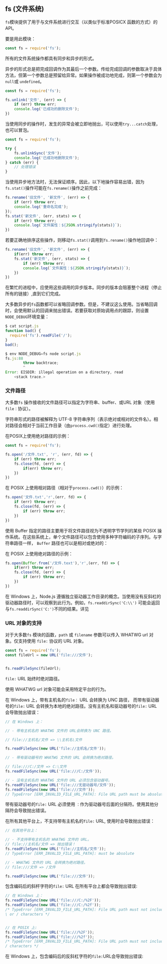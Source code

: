 ## fs (文件系统)

`fs`模块提供了用于与文件系统进行交互（以类似于标准POSICX 函数的方式）的API。

要是用此模块：

```js
const fs = require('fs');
```

所有的文件系统操作都具有同步和异步的形式。

异步的形式总是把完成回调作为其最后一个参数。传给完成回调的参数取决于具体方法，但第一个参数总是预留给异常。如果操作被成功地完成，则第一个参数会为`null`或 `undefined`。

```js
const fs = require('fs');

fs.unlink('文件', (err) => {
    if (err) throw err;
    console.log('已成功的删除文件');
})
```

当使用同步的操作时，发生的异常会被立即地抛出，可以使用`try...catch`处理，也可以冒泡。

```js
const fs = require('fs');

try {
    fs.unlinkSync('文件');
    console.log('已成功地删除文件');
} catch (err) {
    // 处理错误
}
```

当使用异步地方法时，无法保证顺序。因此，以下地操作容易出错，因为`fs.stat()`操作可能在`fs.rename()`操作之前完成：

```js
fs.rename('旧文件', '新文件', (err) => {
    if (err) throw err;
    console.log('重命名完成');
});
fs.stat('新文件', (err, stats) => {
    if (err) throw err;
    console.log(`文件属性：${JSON.stringify(stats)}`);
})
```

若要正确地排序这些操作，则移动`fs.stat()`调用到`fs.rename()`操作地回调中：

```js
fs.rename('旧文件', '新文件', (err) => {
    if(err) throw err;
    fs.stat('新文件', (err, stats) => {
        if (err) throw err;
        console.log(`文件属性：${JSON.stringify(stats)}`);
    })
})
```

在繁忙的进程中，应使用这些调用的异步版本。同步的版本会阻塞整个进程（停止所有的链接）,直到它们完成。

大多数异步的`fs`函数都可以省略回调参数。但是，不建议这么使用。当省略回调时，会使用默认的回调来抛出错误。若要获取对原始调用点的跟踪，则设置`NODE_DEBUG`环境变量：

```js
$ cat script.js
function bad() {
  require('fs').readFile('/');
}
bad();

$ env NODE_DEBUG=fs node script.js
fs.js:88
        throw backtrace;
        ^
Error: EISDIR: illegal operation on a directory, read
    <stack trace.>
```

### 文件路径

大多数`fs` 操作接收的文件路径可以指定为字符串、buffer、或URL 对象（使用`file：`协议）。

字符串形式的路径被解释为 UTF-8 字符串序列（表示绝对或相对的文件名）。相对路径会相对于当前工作目录（由`process.cwd()`指定）进行处理。

在POSIX上使用绝对路径的示例：

```js
const fs = require('fs');

fs.open('/文件.txt', 'r', (err, fd) => {
    if (err) throw err;
    fs.close(fd, (err) => {
        if(err) throw err;
    })
})
```

在 POSIX 上使用相对路径（相对于`process.cwd()`）的示例：

```js
fs.open('文件.txt','r',(err, fd) => {
    if (err) throw err;
    fs.close(fd, (err) => {
        if (err) throw err;
    })
})
```

使用 Buffer 指定的路径主要用于将文件路径视为不透明字节学列的某些 POSIX 操作系统。在这些系统上，单个文件路径可以包含使用多种字符编码的子序列。与字符串路径一样， `Buffer` 路径也可以是相对或绝对的：

在 POSIX 上使用绝对路径的示例：

```js
fs.open(Buffer.from('/文件.text'),'r',(err, fd) => {
    if(err) throw err;
    fs.close(fd, (err) => {
        if (err) throw err;
    })
})
```

在 Windows 上，Node.js 遵循独立驱动器工作目录的概念。当使用没有反斜杠的驱动器路径时，可以观察到此行为。例如，`fs.readdirSync('C:\\')` 可能会返回与`fs.readdirSync('C:')`不同的结果。详见

### URL 对象的支持

对于大多数`fs` 模块的函数，`path` 或 `filename` 参数可以传入 WHATWG url 对象。仅支持使用 `file:` 协议的 URL 对象。

```js
const fs = require('fs');
const fileUrl = new URL('file:///文件');


fs.readFileSync(fileUrl);
```

` file: ` URL 始终时绝对路径。

使用 WHATWG url 对象可能会采用特定平台的行为。

在 Windows 上，带有主机名的`file：` URL 会转换为 UNC 路径， 而带有驱动器号的`file:` URL 会转换为本地的绝对路径。没有主机名和驱动器号的`file:` URL 会导致抛出错误：

```js
// 在 Windows 上：

// - 带有主机名的 WHATWG 文件的 URL会转换为 UNC 路径。

// file://主机名/文件 => \\主机名\文件

fs.readFileSync(new URL('file://主机名/文件'));

// - 带有驱动器号的 WHATWG 文件的 URL 会转换为绝对路径。

// file:///C:/文件 => C:\文件
fs.readFileSync(new URL('file:///C:/文件'));

// - 没有主机名的 WHATWG 文件的 URL 必须包含驱动器号。
fs.readFileSync(new URL('file:///无驱动器号/文件'));
fs.readFileSync(new URL('file:///文件'));
// TypeError [ERR_INVALID_FILE_URL_PATH]: File URL path must be absolute
```

带有驱动器号的`file:` URL 必须使用 `：`作为驱动器号后面的分隔符。使用其他分隔符会导致抛出错误。

在所有其他平台上，不支持带有主机名的`file:` URL, 使用时会导致抛出错误：

```js
// 在其他平台上：

// - 不支持带有主机名的 WHATWG 文件的 URL。
// file://主机名/文件 => 抛出错误！
fs.readFileSync(new URL('file://主机名/文件'));
// TypeError [ERR_INVALID_FILE_URL_PATH]: must be absolute

// - WHATWG 文件的 URL 会转换为绝对路径。
// file:///文件 => /文件

fs.readFileSync(new URL('file:///文件'));
```

包含编码后的斜杆字符的`file:` URL 在所有平台上都会导致抛出错误:

```js
// 在 Windows 上：
fs.readFileSync(new URL('file:///C:/%2F'));
fs.readFileSync(new URL('file:///C:/%2f'));
/* TypeError [ERR_INVALID_FILE_URL_PATH]: File URL path must not include encoded
\ or / characters */


// 在 POSIX 上:
fs.readFileSync(new URL('file:///%2F'));
fs.readFileSync(new URL('file:///%2f'));
/* TypeError [ERR_INVALID_FILE_URL_PATH]: File URL path must not include encoded
/ characters */
```

在 Windows 上，包含编码后的反斜杠字符的`file:`URL会导致抛出错误:
